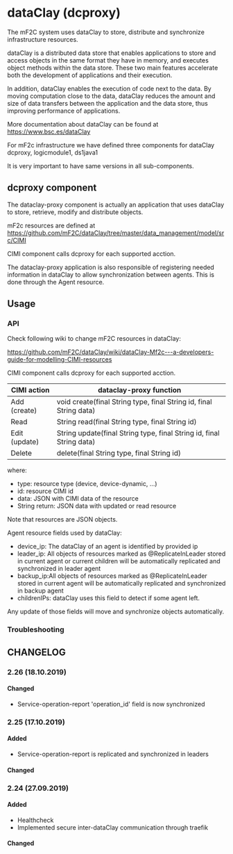 # dataClay (dcproxy)

The mF2C system uses dataClay to store, distribute and synchronize infrastructure resources.

dataClay is a distributed data store that enables applications to store and access objects in the same format they have in memory, and executes object methods within the data store. These two main features accelerate both the development of applications and their execution. 

In addition, dataClay enables the execution of code next to the data. By moving computation close to the data, dataClay reduces the amount and size of data transfers between the application and the data store, thus improving performance of applications.

More documentation about dataClay can be found at 
<https://www.bsc.es/dataClay>

For mF2c infrastructure we have defined three components for dataClay dcproxy, logicmodule1, ds1java1

It is very important to have same versions in all sub-components.

## dcproxy component

The dataclay-proxy component is actually an application that uses dataClay to store, retrieve, modify and distribute objects. 

mF2c resources are defined at <https://github.com/mF2C/dataClay/tree/master/data_management/model/src/CIMI>

CIMI component calls dcproxy for each supported acction. 

The dataclay-proxy application is also responsible of registering needed information in dataClay to allow synchronization between agents. This is done through the Agent resource. 

## Usage

### API

Check following wiki to change mF2C resources in dataClay:

<https://github.com/mF2C/dataClay/wiki/dataClay-Mf2c---a-developers-guide-for-modelling-CIMI-resources>

CIMI component calls dcproxy for each supported acction. 


| CIMI action  | dataclay-proxy function |
| ------------- | ------------- |
| Add (create)  | void create(final String type, final String id, final String data)   |
| Read | String read(final String type, final String id)  |
| Edit (update) | String update(final String type, final String id, final String data)  |
| Delete | delete(final String type, final String id)  |

where:
- type: resource type (device, device-dynamic, ...)
- id: resource CIMI id
- data: JSON with CIMI data of the resource 
- String return: JSON data with updated or read resource

Note that resources are JSON objects. 

Agent resource fields used by dataClay:

- device_ip: The dataClay of an agent is identified by provided ip 
- leader_ip: All objects of resources marked as @ReplicateInLeader stored in current agent or current children will be automatically replicated and synchronized in leader agent
- backup_ip:All objects of resources marked as @ReplicateInLeader stored in current agent will be automatically replicated and synchronized in backup agent
- childrenIPs: dataClay uses this field to detect if some agent left.

Any update of those fields will move and synchronize objects automatically. 

### Troubleshooting

## CHANGELOG

### 2.26 (18.10.2019)

#### Changed

 - Service-operation-report 'operation_id' field is now synchronized

### 2.25 (17.10.2019)

#### Added

 - Service-operation-report is replicated and synchronized in leaders

#### Changed

### 2.24 (27.09.2019)

#### Added

 - Healthcheck
 - Implemented secure inter-dataClay communication through traefik

#### Changed





